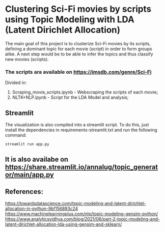 # Clustering Sci-Fi movies by scripts using Topic Modeling with LDA (Latent Dirichlet Allocation)


The main goal of this project is to clusterize Sci-Fi movies by its scripts, defining a dominant topic for each movie (script) in order to form groups alike.
A next step would be to be able to infer the topics and thus classify new movies (scripts).
### The scripts ara available on https://imsdb.com/genre/Sci-Fi
Divided in:

1. Scraping_movie_scripts.ipynb - Webscraping the scripts of each movie;
2. NLTK+NLP.ipynb - Script for the LDA Model and analysis;


## **Streamlit**
The visualization is also compiled into a streamlit script. To do this, just install the dependencies in requirements-streamlit.txt and run the following command:

```bash
streamlit run app.py
```
## It is also availabe on https://share.streamlit.io/annalug/topic_generator/main/app.py

## References:
https://towardsdatascience.com/topic-modeling-and-latent-dirichlet-allocation-in-python-9bf156893c24
https://www.machinelearningplus.com/nlp/topic-modeling-gensim-python/
https://www.analyticsvidhya.com/blog/2021/06/part-2-topic-modeling-and-latent-dirichlet-allocation-lda-using-gensim-and-sklearn/
